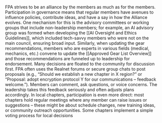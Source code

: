 FPA strives to be an alliance by the members as much as for the members. Participation in governance means that regular members have avenues to influence policies, contribute ideas, and have a say in how the Alliance evolves. One mechanism for this is the advisory committees or working groups that include non-leadership members; for example, an AI advisory group was formed when developing the [[AI Oversight and Ethics Guidelines]], which included tech-savvy members who were not on the main council, ensuring broad input. Similarly, when updating the gear recommendations, members who are experts in various fields (medical, mechanics, etc.) convene to update the [[Approved Gear List Overview]] and those recommendations are funneled up to leadership for endorsement. Many decisions are floated to the community for discussion first. FPA often uses the Realnet forums or secure group chats to post proposals (e.g., “Should we establish a new chapter in X region?” or “Proposal: adopt encryption protocol Y for our communications – feedback welcome.”). Members can comment, ask questions, or voice concerns. The leadership takes this feedback seriously and often adjusts plans accordingly. In local chapters, participation is even more direct: most chapters hold regular meetings where any member can raise issues or suggestions – these might be about schedule changes, new training ideas, or community outreach opportunities. Some chapters implement a simple voting process for local decisions